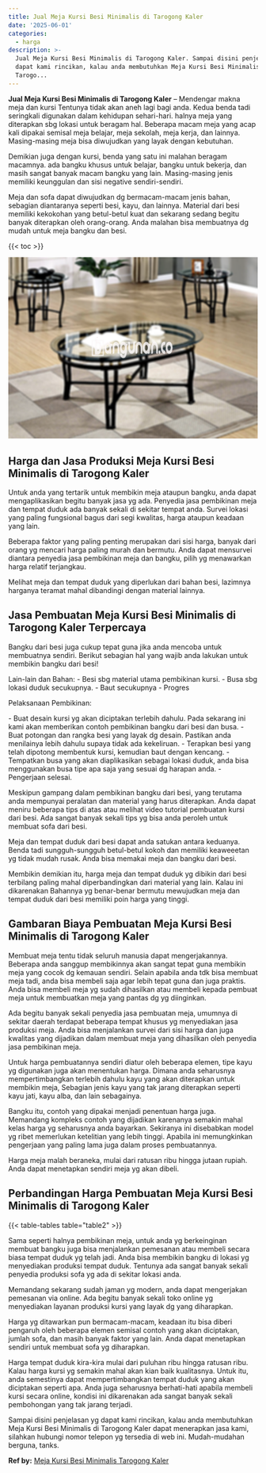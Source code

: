 ```yaml
---
title: Jual Meja Kursi Besi Minimalis di Tarogong Kaler
date: '2025-06-01'
categories:
  - harga
description: >-
  Jual Meja Kursi Besi Minimalis di Tarogong Kaler. Sampai disini penjelasan yg
  dapat kami rincikan, kalau anda membutuhkan Meja Kursi Besi Minimalis di
  Tarogo...
---
```


**Jual Meja Kursi Besi Minimalis di Tarogong Kaler** – Mendengar makna meja dan kursi Tentunya tidak akan aneh lagi bagi anda. Kedua benda tadi seringkali digunakan dalam kehidupan sehari-hari. halnya meja yang diterapkan sbg lokasi untuk beragam hal. Beberapa macam meja yang acap kali dipakai semisal meja belajar, meja sekolah, meja kerja, dan lainnya. Masing-masing meja bisa diwujudkan yang layak dengan kebutuhan.

Demikian juga dengan kursi, benda yang satu ini malahan beragam macamnya. ada bangku khusus untuk belajar, bangku untuk bekerja, dan masih sangat banyak macam bangku yang lain. Masing-masing jenis memiliki keunggulan dan sisi negative sendiri-sendiri.

Meja dan sofa dapat diwujudkan dg bermacam-macam jenis bahan, sebagian diantaranya seperti besi, kayu, dan lainnya. Material dari besi memiliki kekokohan yang betul-betul kuat dan sekarang sedang begitu banyak diterapkan oleh orang-orang. Anda malahan bisa membuatnya dg mudah untuk meja bangku dan besi.

{{< toc >}}

![Jual Meja Kursi Besi Minimalis di Tarogong Kaler](/images/jual-meja-besi-murah18.png)

## Harga dan Jasa Produksi Meja Kursi Besi Minimalis di Tarogong Kaler

Untuk anda yang tertarik untuk membikin meja ataupun bangku, anda dapat mengaplikasikan begitu banyak jasa yg ada. Penyedia jasa pembikinan meja dan tempat duduk ada banyak sekali di sekitar tempat anda. Survei lokasi yang paling fungsional bagus dari segi kwalitas, harga ataupun keadaan yang lain.

Beberapa faktor yang paling penting merupakan dari sisi harga, banyak dari orang yg mencari harga paling murah dan bermutu. Anda dapat mensurvei diantara penyedia jasa pembikinan meja dan bangku, pilih yg menawarkan harga relatif terjangkau.

Melihat meja dan tempat duduk yang diperlukan dari bahan besi, lazimnya harganya teramat mahal dibandingi dengan material lainnya.

## Jasa Pembuatan Meja Kursi Besi Minimalis di Tarogong Kaler Terpercaya

Bangku dari besi juga cukup tepat guna jika anda mencoba untuk membuatnya sendiri. Berikut sebagian hal yang wajib anda lakukan untuk membikin bangku dari besi!

Lain-lain dan Bahan: - Besi sbg material utama pembikinan kursi. - Busa sbg lokasi duduk secukupnya. - Baut secukupnya - Progres

Pelaksanaan Pembikinan:

\- Buat desain kursi yg akan diciptakan terlebih dahulu. Pada sekarang ini kami akan memberikan contoh pembikinan bangku dari besi dan busa. - Buat potongan dan rangka besi yang layak dg desain. Pastikan anda menilainya lebih dahulu supaya tidak ada kekeliruan. - Terapkan besi yang telah dipotong membentuk kursi, kemudian baut dengan kencang. - Tempatkan busa yang akan diaplikasikan sebagai lokasi duduk, anda bisa menggunakan busa tipe apa saja yang sesuai dg harapan anda. - Pengerjaan selesai.

Meskipun gampang dalam pembikinan bangku dari besi, yang terutama anda mempunyai peralatan dan material yang harus diterapkan. Anda dapat meniru beberapa tips di atas atau melihat video tutorial pembuatan kursi dari besi. Ada sangat banyak sekali tips yg bisa anda peroleh untuk membuat sofa dari besi.

Meja dan tempat duduk dari besi dapat anda satukan antara keduanya. Benda tadi sungguh-sungguh betul-betul kokoh dan memiliki keaweeetan yg tidak mudah rusak. Anda bisa memakai meja dan bangku dari besi.

Membikin demikian itu, harga meja dan tempat duduk yg dibikin dari besi terbilang paling mahal diperbandingkan dari material yang lain. Kalau ini dikarenakan Bahannya yg benar-benar bermutu mewujudkan meja dan tempat duduk dari besi memiliki poin harga yang tinggi.

## Gambaran Biaya Pembuatan Meja Kursi Besi Minimalis di Tarogong Kaler

Membuat meja tentu tidak seluruh manusia dapat mengerjakannya. Beberapa anda sanggup membikinnya akan sangat tepat guna membikin meja yang cocok dg kemauan sendiri. Selain apabila anda tdk bisa membuat meja tadi, anda bisa membeli saja agar lebih tepat guna dan juga praktis. Anda bisa membeli meja yg sudah dihasilkan atau membeli kepada pembuat meja untuk membuatkan meja yang pantas dg yg diinginkan.

Ada begitu banyak sekali penyedia jasa pembuatan meja, umumnya di sekitar daerah terdapat beberapa tempat khusus yg menyediakan jasa produksi meja. Anda bisa menjalankan survei dari sisi harga dan juga kwalitas yang dijadikan dalam membuat meja yang dihasilkan oleh penyedia jasa pembikinan meja.

Untuk harga pembuatannya sendiri diatur oleh beberapa elemen, tipe kayu yg digunakan juga akan menentukan harga. Dimana anda seharusnya mempertimbangkan terlebih dahulu kayu yang akan diterapkan untuk membikin meja, Sebagian jenis kayu yang tak jarang diterapkan seperti kayu jati, kayu alba, dan lain sebagainya.

Bangku itu, contoh yang dipakai menjadi penentuan harga juga. Memandang kompleks contoh yang dijadikan karenanya semakin mahal kelas harga yg seharusnya anda bayarkan. Sekiranya ini disebabkan model yg ribet memerlukan ketelitian yang lebih tinggi. Apabila ini memungkinkan pengerjaan yang paling lama juga dalam proses pembuatannya.

Harga meja malah beraneka, mulai dari ratusan ribu hingga jutaan rupiah. Anda dapat menetapkan sendiri meja yg akan dibeli.

## Perbandingan Harga Pembuatan Meja Kursi Besi Minimalis di Tarogong Kaler

{{< table-tables table="table2" >}}

Sama seperti halnya pembikinan meja, untuk anda yg berkeinginan membuat bangku juga bisa menjalankan pemesanan atau membeli secara biasa tempat duduk yg telah jadi. Anda bisa membikin bangku di lokasi yg menyediakan produksi tempat duduk. Tentunya ada sangat banyak sekali penyedia produksi sofa yg ada di sekitar lokasi anda.

Memandang sekarang sudah jaman yg modern, anda dapat mengerjakan pemesanan via online. Ada begitu banyak sekali toko online yg menyediakan layanan produksi kursi yang layak dg yang diharapkan.

Harga yg ditawarkan pun bermacam-macam, keadaan itu bisa diberi pengaruh oleh beberapa elemen semisal contoh yang akan diciptakan, jumlah sofa, dan masih banyak faktor yang lain. Anda dapat menetapkan sendiri untuk membuat sofa yg diharapkan.

Harga tempat duduk kira-kira mulai dari puluhan ribu hingga ratusan ribu. Kalau harga kursi yg semakin mahal akan kian baik kualitasnya. Untuk itu, anda semestinya dapat mempertimbangkan tempat duduk yang akan diciptakan seperti apa. Anda juga seharusnya berhati-hati apabila membeli kursi secara online, kondisi ini dikarenakan ada sangat banyak sekali pembohongan yang tak jarang terjadi.

Sampai disini penjelasan yg dapat kami rincikan, kalau anda membutuhkan Meja Kursi Besi Minimalis di Tarogong Kaler dapat menerapkan jasa kami, silahkan hubungi nomor telepon yg tersedia di web ini. Mudah-mudahan berguna, tanks.

**Ref by:** [Meja Kursi Besi Minimalis Tarogong Kaler](https://id.wikipedia.org/wiki/Meja)
